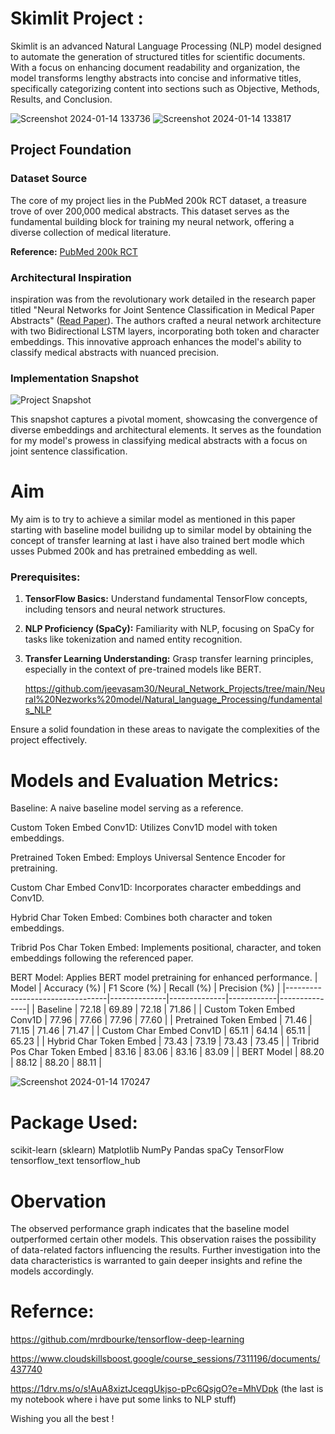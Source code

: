 # Skimlit Project :
Skimlit is an advanced Natural Language Processing (NLP) model designed to automate the generation of structured titles for scientific documents. With a focus on enhancing document readability and organization, the model transforms lengthy abstracts into concise and informative titles, specifically categorizing content into sections such as Objective, Methods, Results, and Conclusion.

![Screenshot 2024-01-14 133736](https://github.com/jeevasam30/Neural_Network_Projects/assets/69844137/ca99c0f4-f5fc-4610-9236-77d9d0986f5b)
![Screenshot 2024-01-14 133817](https://github.com/jeevasam30/Neural_Network_Projects/assets/69844137/94162a35-c632-488a-a44f-a8663f789482)

## Project Foundation

### Dataset Source

The core of my project lies in the PubMed 200k RCT dataset, a treasure trove of over 200,000 medical abstracts. This dataset serves as the fundamental building block for training my neural network, offering a diverse collection of medical literature.

**Reference:** [PubMed 200k RCT](https://arxiv.org/abs/1710.06071)

### Architectural Inspiration

inspiration was from the revolutionary work detailed in the research paper titled "Neural Networks for Joint Sentence Classification in Medical Paper Abstracts" ([Read Paper](https://arxiv.org/pdf/1612.05251.pdf)). The authors crafted a neural network architecture with two Bidirectional LSTM layers, incorporating both token and character embeddings. This innovative approach enhances the model's ability to classify medical abstracts with nuanced precision.

### Implementation Snapshot

![Project Snapshot](https://github.com/jeevasam30/Neural_Network_Projects/assets/69844137/d43c1ad8-eb5a-4ede-b027-1b2a8a2206db)

This snapshot captures a pivotal moment, showcasing the convergence of diverse embeddings and architectural elements. It serves as the foundation for my model's prowess in classifying medical abstracts with a focus on joint sentence classification.

# Aim
My aim is to try to achieve a similar model as mentioned in this paper starting with baseline model builidng up to similar model by obtaining the concept of transfer learning at last i have also trained bert modle which usses Pubmed 200k and has pretrained embedding as well.
### Prerequisites:

1. **TensorFlow Basics:**
   Understand fundamental TensorFlow concepts, including tensors and neural network structures.

2. **NLP Proficiency (SpaCy):**
   Familiarity with NLP, focusing on SpaCy for tasks like tokenization and named entity recognition.

3. **Transfer Learning Understanding:**
   Grasp transfer learning principles, especially in the context of pre-trained models like BERT.

   https://github.com/jeevasam30/Neural_Network_Projects/tree/main/Neural%20Nezworks%20model/Natural_language_Processing/fundamentals_NLP

Ensure a solid foundation in these areas to navigate the complexities of the project effectively.

# Models and Evaluation Metrics:
Baseline:
A naive baseline model serving as a reference.

Custom Token Embed Conv1D:
Utilizes Conv1D model with token embeddings.

Pretrained Token Embed:
Employs Universal Sentence Encoder for pretraining.

Custom Char Embed Conv1D:
Incorporates character embeddings and Conv1D.

Hybrid Char Token Embed:
Combines both character and token embeddings.

Tribrid Pos Char Token Embed:
Implements positional, character, and token embeddings following the referenced paper.

BERT Model:
Applies BERT model pretraining for enhanced performance.
| Model                           | Accuracy (%) | F1 Score (%) | Recall (%) | Precision (%) |
|---------------------------------|--------------|--------------|------------|---------------|
| Baseline                        | 72.18        | 69.89        | 72.18      | 71.86         |
| Custom Token Embed Conv1D        | 77.96        | 77.66        | 77.96      | 77.60         |
| Pretrained Token Embed           | 71.46        | 71.15        | 71.46      | 71.47         |
| Custom Char Embed Conv1D         | 65.11        | 64.14        | 65.11      | 65.23         |
| Hybrid Char Token Embed          | 73.43        | 73.19        | 73.43      | 73.45         |
| Tribrid Pos Char Token Embed     | 83.16        | 83.06        | 83.16      | 83.09         |
| BERT Model                       | 88.20        | 88.12        | 88.20      | 88.11         |


![Screenshot 2024-01-14 170247](https://github.com/jeevasam30/Neural_Network_Projects/assets/69844137/845b0a8e-a408-431f-938d-8b53dd05ec56)

# Package Used:
scikit-learn (sklearn)
Matplotlib
NumPy
Pandas
spaCy
TensorFlow
tensorflow_text
tensorflow_hub

# Obervation 
The observed performance graph indicates that the baseline model outperformed certain other models. This observation raises the possibility of data-related factors influencing the results. Further investigation into the data characteristics is warranted to gain deeper insights and refine the models accordingly.

# Refernce: 
https://github.com/mrdbourke/tensorflow-deep-learning

https://www.cloudskillsboost.google/course_sessions/7311196/documents/437740

https://1drv.ms/o/s!AuA8xiztJceqgUkjso-pPc6QsjgO?e=MhVDpk (the last is my notebook where i have put some links to NLP stuff)

Wishing you all the best !

